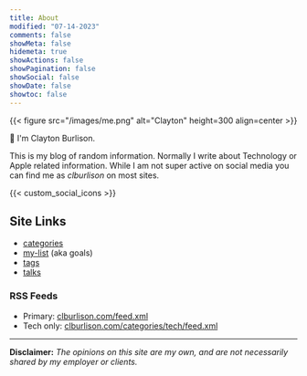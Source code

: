 ```yaml
---
title: About
modified: "07-14-2023"
comments: false
showMeta: false
hidemeta: true
showActions: false
showPagination: false
showSocial: false
showDate: false
showtoc: false
---
```


{{< figure src="/images/me.png" alt="Clayton" height=300 align=center >}}

👋 I'm Clayton Burlison.

This is my blog of random information. Normally I write about Technology or Apple related information. While I am not super active on social media you can find me as _clburlison_ on most sites.

{{< custom_social_icons >}}

## Site Links

- [categories](/categories)
- [my-list](/about/my-list/) (aka goals)
- [tags](/tags)
- [talks](/talks)

### RSS Feeds

- Primary: [clburlison.com/feed.xml](/feed.xml)
- Tech only: [clburlison.com/categories/tech/feed.xml](/categories/tech/feed.xml)

---

**Disclaimer:** _The opinions on this site are my own, and are not
necessarily shared by my employer or clients._
